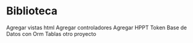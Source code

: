 # Biblioteca
Agregar vistas html
Agregar controladores
Agregar HPPT Token
Base de Datos con Orm
Tablas
otro proyecto 
